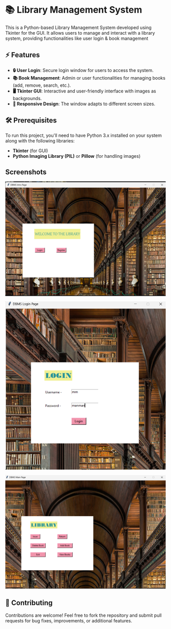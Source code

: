 # 📚 Library Management System

This is a Python-based Library Management System developed using Tkinter for the GUI. It allows users to manage and interact with a library system, providing functionalities like user login & book management
## ⚡ Features

- **🔒 User Login**: Secure login window for users to access the system.
- **📚 Book Management**: Admin or user functionalities for managing books (add, remove, search, etc.).
- **🖥️ Tkinter GUI**: Interactive and user-friendly interface with images as backgrounds.
- **📱 Responsive Design**: The window adapts to different screen sizes.

## 🛠️ Prerequisites

To run this project, you'll need to have Python 3.x installed on your system along with the following libraries:

- **Tkinter** (for GUI)
- **Python Imaging Library (PIL)** or **Pillow** (for handling images)

## Screenshots

![Text](Login.png)

![Text](LoginPage.png)

![Text](Functions.png)


## 🤝 Contributing
Contributions are welcome! Feel free to fork the repository and submit pull requests for bug fixes, improvements, or additional features.

 
